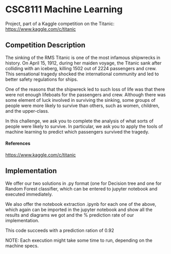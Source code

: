 # CSC8111 Machine Learning

Project, part of a Kaggle competition on the Titanic: https://www.kaggle.com/c/titanic

## Competition Description

The sinking of the RMS Titanic is one of the most infamous shipwrecks in history.  On April 15, 1912, during her maiden voyage, the 
Titanic sank after colliding with an iceberg, killing 1502 out of 2224 passengers and crew. This sensational tragedy shocked the 
international community and led to better safety regulations for ships.

One of the reasons that the shipwreck led to such loss of life was that there were not enough lifeboats for the passengers and 
crew. Although there was some element of luck involved in surviving the sinking, some groups of people were more likely to survive 
than others, such as women, children, and the upper-class.

In this challenge, we ask you to complete the analysis of what sorts of people were likely to survive. In particular, we ask you to 
apply the tools of machine learning to predict which passengers survived the tragedy.

#### References
https://www.kaggle.com/c/titanic

## Implementation

We offer our two solutions in .py format (one for Decision tree and one for Random Forest classifier, which can 
be entered to jupyter notebook and executed immediately.

We also offer the notebook extraction .ipynb for each one of the above, which again can be imported in the jupyter 
notebook and show all the results and diagrams we got and the % prediction rate of our implementation.

This code succeeds with a prediction ration of 0.92

NOTE: Each execution might take some time to run, depending on the machine specs.
